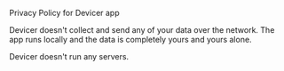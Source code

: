 Privacy Policy for Devicer app

Devicer doesn't collect and send any of your data over the network. The app runs locally and the data is completely yours and yours alone. 

Devicer doesn't run any servers.
